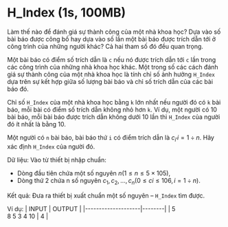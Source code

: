 # H_Index (1s, 100MB)
Làm thế nào để đánh giá sự thành công của một nhà khoa học?  Dựa vào số bài báo được công bố hay dựa vào số lần một bài báo được trích dẫn tới ở công trình của những người khác? Cả hai tham số đó đều quan trọng.

Một bài báo có điểm số trích dẫn là `c` nếu nó được trích dẫn tới `c` lần trong các công trình của những nhà khoa học khác. Một trong số các cách đánh giá sự thành công của một nhà khoa học là tính chỉ số ảnh hưởng `H_Index` dựa trên sự kết hợp giữa số lượng bài báo và chỉ số trích dẫn của các bài báo đó.

Chỉ số `H_Index` của một nhà khoa học bằng `k` lớn nhất nếu người đó có `k` bài báo, mỗi bài có điểm số trích dẫn không nhỏ hơn `k`. Ví dụ, một người có 10 bài báo, mỗi bài báo được trích dẫn không dưới 10 lần thì `H_Index` của người đó ít nhất là bằng 10.

Một người có `n` bài báo, bài báo thứ `i` có điểm trích dẫn là $c_{i'}i = 1 \div n$. Hãy xác định `H_Index` của người đó.

Dữ liệu: Vào từ thiết bị nhập chuẩn:
- Dòng đầu tiên chứa một số nguyên $n (1 \leq n \leq 5 \times 105)$,
- Dòng thứ 2 chứa n số nguyên $c_1, c_2, . . ., c_n (0 \leq ci \leq 106, i = 1 \div n)$.

Kết quả: Đưa ra thiết bị xuất chuẩn một số nguyên – `H_Index` tìm được.

Ví dụ:
| INPUT              | OUTPUT |
|--------------------|--------|
| 5 <br> 8 5 3 4 10  | 4      |